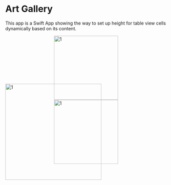 # Art Gallery

This app is a Swift App showing the way to set up height for table view cells dynamically based on its content.

<div style="width:200px; height:150px; margin:auto">
  <img width="200" alt="1" src="https://user-images.githubusercontent.com/60697742/112784587-098dab80-908d-11eb-8746-e192013daa44.png">
  <img width="200" alt="1" src="https://user-images.githubusercontent.com/60697742/112784593-0abed880-908d-11eb-8d5c-9d35abe6b4f9.png">
</div>

<img width="300" alt="1" src="https://user-images.githubusercontent.com/60697742/112784657-2fb34b80-908d-11eb-996f-88597998149f.gif">

